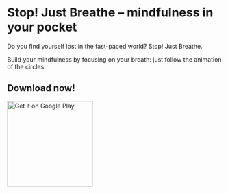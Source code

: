 # Stop! Just Breathe – mindfulness in your pocket

Do you find yourself lost in the fast-paced world? Stop! Just Breathe.

Build your mindfulness by focusing on your breath: just follow the animation of the circles.

## Download now!

<a href='https://play.google.com/store/apps/details?id=dev.dmie.just_breathe&pcampaignid=pcampaignidMKT-Other-global-all-co-prtnr-py-PartBadge-Mar2515-1'><img alt='Get it on Google Play' src='https://play.google.com/intl/en_us/badges/static/images/badges/en_badge_web_generic.png' width='200' /></a>
